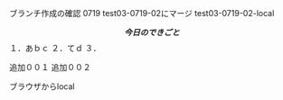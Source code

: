 ブランチ作成の確認
0719
test03-0719-02にマージ
test03-0719-02-local

**$$
今日のできごと
$$**
１．あｂｃ
２．てｄ
３．

追加００１
追加００２

ブラウザからlocal
